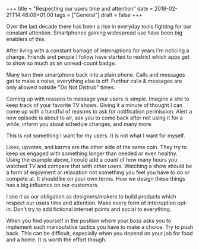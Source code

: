 +++
title = "Respecting our users time and attention"
date = 2018-02-21T14:46:09+01:00
tags = ["General"]
draft = false
+++

Over the last decade there has been a rise in everyday tools fighting for our constant attention. Smartphones gaining widespread use have been big enablers of this.<!--more-->

After living with a constant barrage of interruptions for years I'm noticing a change. Friends and people I follow have started to restrict which apps get to show so much as an unread-count badge. 

Many turn their smartphone back into a plain phone. Calls and messages get to make a noise, everything else is off. Further calls & messages are only allowed outside "Do Not Distrub" times.

Coming up with reasons to message your users is simple. Imagine a site to keep track of your favorite TV shows. Giving it a minute of thought I can come up with a handful of reasons to ask for notification permission. Alert a new episode is about to air, ask you to come back after not using it for a while, inform you about schedule changes, and many more.

This is not something I want for my users. It is not what I want for myself.

Likes, upvotes, and karma are the other side of the same coin. They try to keep us engaged with something longer than needed or even healthy.  
Using the example above, I could add a count of how many hours you watched TV and compare that with other users. Watching a show should be a form of enjoyment or relaxation not something you feel you have to do or compete at. It should be on your own terms. How we design these things has a big influence on our customers.

I see it as our obligation as designers/makers to build products which respect our users time and attention. Make every form of interruption opt-in. Don't try to add fictional internet points and social to everything.

When you find yourself in the position where your boss asks you to implement such manipulative tactics you have to make a choice. Try to push back. This can be difficult, especially when you depend on your job for food and a home. It is worth the effort though.
